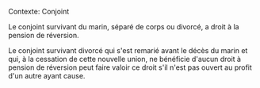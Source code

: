 Contexte: Conjoint

Le conjoint survivant du marin, séparé de corps ou divorcé, a droit à la pension de réversion.

Le conjoint survivant divorcé qui s'est remarié avant le décès du marin et qui, à la cessation de cette nouvelle union, ne bénéficie d'aucun droit à pension de réversion peut faire valoir ce droit s'il n'est pas ouvert au profit d'un autre ayant cause.